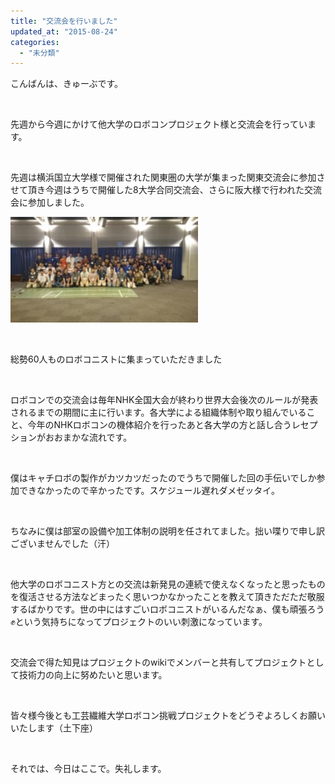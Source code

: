 ```yaml
---
title: "交流会を行いました"
updated_at: "2015-08-24"
categories: 
  - "未分類"
---
```


こんばんは、きゅーぶです。

 

先週から今週にかけて他大学のロボコンプロジェクト様と交流会を行っています。

 

先週は横浜国立大学様で開催された関東圏の大学が集まった関東交流会に参加させて頂き今週はうちで開催した8大学合同交流会、さらに阪大様で行われた交流会に参加しました。

[![unnamed](images/unnamed-300x169.jpg)](http://www.fortefibre.net/blog/wp-content/uploads/2015/08/unnamed.jpg)

 

総勢60人ものロボコニストに集まっていただきました

 

ロボコンでの交流会は毎年NHK全国大会が終わり世界大会後次のルールが発表されるまでの期間に主に行います。各大学による組織体制や取り組んでいること、今年のNHKロボコンの機体紹介を行ったあと各大学の方と話し合うレセプションがおおまかな流れです。

 

僕はキャチロボの製作がカツカツだったのでうちで開催した回の手伝いでしか参加できなかったので辛かったです。スケジュール遅れダメゼッタイ。

 

ちなみに僕は部室の設備や加工体制の説明を任されてました。拙い喋りで申し訳ございませんでした（汗）

 

他大学のロボコニスト方との交流は新発見の連続で使えなくなったと思ったものを復活させる方法などまったく思いつかなかったことを教えて頂きただただ敬服するばかりです。世の中にはすごいロボコニストがいるんだなぁ、僕も頑張ろう✊という気持ちになってプロジェクトのいい刺激になっています。

 

交流会で得た知見はプロジェクトのwikiでメンバーと共有してプロジェクトとして技術力の向上に努めたいと思います。

 

皆々様今後とも工芸繊維大学ロボコン挑戦プロジェクトをどうぞよろしくお願いいたします（土下座）

 

それでは、今日はここで。失礼します。
